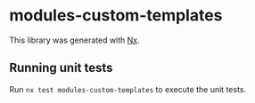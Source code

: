 # modules-custom-templates

This library was generated with [Nx](https://nx.dev).


## Running unit tests

Run `nx test modules-custom-templates` to execute the unit tests.

